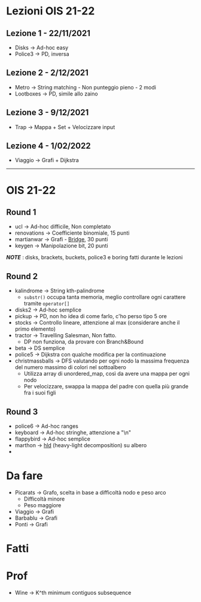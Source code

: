 # Lezioni OIS 21-22
## Lezione 1 - 22/11/2021
* Disks -> Ad-hoc easy
* Police3 -> PD, inversa

## Lezione 2 - 2/12/2021
* Metro -> String matching - Non punteggio pieno - 2 modi
* Lootboxes -> PD, simile allo zaino

## Lezione 3 - 9/12/2021
* Trap -> Mappa + Set + Velocizzare input

## Lezione 4 - 1/02/2022
* Viaggio -> Grafi + Dijkstra

---------------------------------

# OIS 21-22
## Round 1
* ucl -> Ad-hoc difficile, Non completato
* renovations -> Coefficiente binomiale, 15 punti
* martianwar -> Grafi - [Bridge](https://en.wikipedia.org/wiki/Bridge_%28graph_theory%29), 30 punti
* keygen -> Manipolazione bit, 20 punti

_**NOTE**_ : disks, brackets, buckets, police3 e boring fatti durante le lezioni

## Round 2
* kalindrome -> String kth-palindrome
  * `substr()` occupa tanta memoria, meglio controllare ogni carattere tramite `operator[]`
* disks2 -> Ad-hoc semplice
* pickup -> PD, non ho idea di come farlo, c'ho perso tipo 5 ore
* stocks -> Controllo lineare, attenzione al max (considerare anche il primo elemento)
* tractor -> Travelling Salesman, Non fatto.
  * DP non funziona, da provare con Branch&Bound
* beta -> DS semplice
* police5 -> Dijkstra con qualche modifica per la continuazione
* christmassballs -> DFS valutando per ogni nodo la massima frequenza del numero massimo di colori nel sottoalbero
  * Utilizza array di unordered_map, così da avere una mappa per ogni nodo
  * Per velocizzare, swappa la mappa del padre con quella più grande fra i suoi figli
## Round 3
* police6 -> Ad-hoc ranges
* keyboard -> Ad-hoc stringhe, attenzione a "\n"
* flappybird -> Ad-hoc semplice
* marthon -> [hld](https://cp-algorithms.com/graph/hld.html) (heavy-light decomposition) su albero
* 

# Da fare

* Picarats -> Grafo, scelta in base a difficoltà nodo e peso arco
  * Difficoltà minore
  * Peso maggiore
* Viaggio -> Grafi
* Barbablu -> Grafi
* Ponti -> Grafi

# Fatti

# Prof
* Wine -> K^th minimum contiguos subsequence